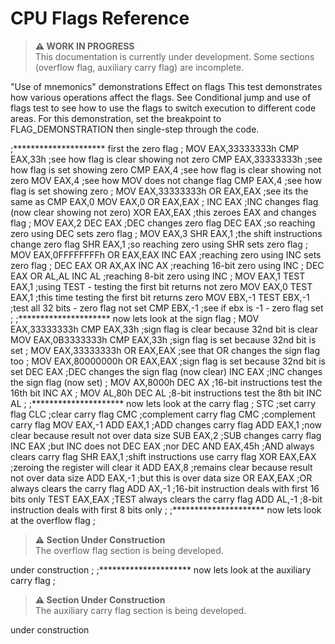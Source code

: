 # CPU Flags Reference

> **⚠️ WORK IN PROGRESS**  
> This documentation is currently under development. Some sections (overflow flag, auxiliary carry flag) are incomplete.

"Use of mnemonics" demonstrations
Effect on flags
This test demonstrates how various operations affect the flags. See Conditional jump and use of flags test to see how to use the flags to switch execution to different code areas. For this demonstration, set the breakpoint to FLAG_DEMONSTRATION then single-step through the code.

;********************* first the zero flag
;
MOV EAX,33333333h
CMP EAX,33h            ;see how flag is clear showing not zero
CMP EAX,33333333h      ;see how flag is set showing zero
CMP EAX,4              ;see how flag is clear showing not zero
MOV EAX,4              ;see how MOV does not change flag
CMP EAX,4              ;see how flag is set showing zero
;
MOV EAX,33333333h
OR EAX,EAX             ;see its the same as CMP EAX,0
MOV EAX,0
OR EAX,EAX
;
INC EAX                ;INC changes flag (now clear showing not zero)
XOR EAX,EAX            ;this zeroes EAX and changes flag
;
MOV EAX,2
DEC EAX                ;DEC changes zero flag
DEC EAX                ;so reaching zero using DEC sets zero flag
;
MOV EAX,3
SHR EAX,1              ;the shift instructions change zero flag
SHR EAX,1              ;so reaching zero using SHR sets zero flag
;
MOV EAX,0FFFFFFFFh
OR EAX,EAX
INC EAX                ;reaching zero using INC sets zero flag
;
DEC EAX
OR AX,AX
INC AX                 ;reaching 16-bit zero using INC
;
DEC EAX
OR AL,AL
INC AL                 ;reaching 8-bit zero using INC
;
MOV EAX,1
TEST EAX,1             ;using TEST - testing the first bit returns not zero
MOV EAX,0
TEST EAX,1             ;this time testing the first bit returns zero
MOV EBX,-1
TEST EBX,-1            ;test all 32 bits - zero flag not set
CMP EBX,-1             ;see if ebx is -1 - zero flag set
;
;********************* now lets look at the sign flag
;
MOV EAX,33333333h
CMP EAX,33h            ;sign flag is clear because 32nd bit is clear
MOV EAX,0B3333333h
CMP EAX,33h            ;sign flag is set because 32nd bit is set
;
MOV EAX,33333333h
OR EAX,EAX             ;see that OR changes the sign flag too
;
MOV EAX,80000000h
OR EAX,EAX             ;sign flag is set because 32nd bit is set
DEC EAX                ;DEC changes the sign flag (now clear)
INC EAX                ;INC changes the sign flag (now set)
;
MOV AX,8000h
DEC AX                 ;16-bit instructions test the 16th bit
INC AX
;
MOV AL,80h
DEC AL                 ;8-bit instructions test the 8th bit
INC AL
;
;********************* now lets look at the carry flag
;
STC                    ;set carry flag
CLC                    ;clear carry flag
CMC                    ;complement carry flag
CMC                    ;complement carry flag
MOV EAX,-1
ADD EAX,1              ;ADD changes carry flag
ADD EAX,1              ;now clear because result not over data size
SUB EAX,2              ;SUB changes carry flag
INC EAX                ;but INC does not
DEC EAX                ;nor DEC
AND EAX,45h            ;AND always clears carry flag
SHR EAX,1              ;shift instructions use carry flag
XOR EAX,EAX            ;zeroing the register will clear it
ADD EAX,8              ;remains clear because result not over data size
ADD EAX,-1             ;but this is over data size
OR EAX,EAX             ;OR always clears the carry flag
ADD AX,-1              ;16-bit instruction deals with first 16 bits only
TEST EAX,EAX           ;TEST always clears the carry flag
ADD AL,-1              ;8-bit instruction deals with first 8 bits only
;
;********************* now lets look at the overflow flag
;
> **⚠️ Section Under Construction**  
> The overflow flag section is being developed.

under construction
;
;********************* now lets look at the auxiliary carry flag
;
> **⚠️ Section Under Construction**  
> The auxiliary carry flag section is being developed.

under construction
